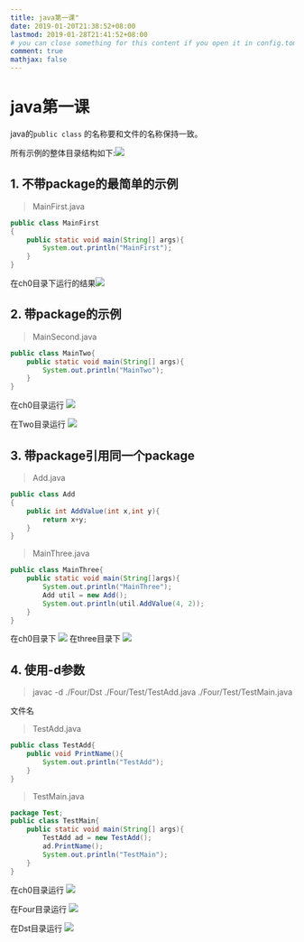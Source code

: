 ```yaml
---
title: java第一课"
date: 2019-01-20T21:38:52+08:00
lastmod: 2019-01-28T21:41:52+08:00
# you can close something for this content if you open it in config.toml.
comment: true
mathjax: false
---
```


# java第一课

java的```public class```  的名称要和文件的名称保持一致。

所有示例的整体目录结构如下:![](https://www.dennisthink.com/image/2019/01/folder_struct.png)

## 1. 不带package的最简单的示例

>  MainFirst.java

```java 
public class MainFirst
{
    public static void main(String[] args){
        System.out.println("MainFirst");
    }
}
```

在ch0目录下运行的结果![](https://www.dennisthink.com/image/2019/01/One_ch0.png)

## 2. 带package的示例


>  MainSecond.java

```java package Two;
public class MainTwo{
    public static void main(String[] args){
        System.out.println("MainTwo");
    }
}
```

在ch0目录运行
![](https://www.dennisthink.com/image/2019/01/two_ch0.png)

在Two目录运行
![](https://www.dennisthink.com/image/2019/01/Two_Two.png)

## 3. 带package引用同一个package

>  Add.java


```java package Three;
public class Add
{
    public int AddValue(int x,int y){
        return x+y;
    }
}
```


>  MainThree.java

```java package Three;
public class MainThree{
    public static void main(String[]args){
        System.out.println("MainThree");
        Add util = new Add();
        System.out.println(util.AddValue(4, 2));
    }
}
```

在ch0目录下
![](https://www.dennisthink.com/image/2019/01/three_ch0.png)
在three目录下
![](https://www.dennisthink.com/image/2019/01/three_three.png)

## 4. 使用-d参数


>  javac -d ./Four/Dst ./Four/Test/TestAdd.java ./Four/Test/TestMain.java


文件名


>  TestAdd.java

```java package Test;
public class TestAdd{
    public void PrintName(){
        System.out.println("TestAdd");
    }
}
```


>  TestMain.java


```java
package Test;
public class TestMain{
    public static void main(String[] args){
        TestAdd ad = new TestAdd();
        ad.PrintName();
        System.out.println("TestMain");
    }
}
```

在ch0目录运行
![](https://www.dennisthink.com/image/2019/01/Four__Test_ch0.png)

在Four目录运行
![](https://www.dennisthink.com/image/2019/01/Four_four.png)

在Dst目录运行
![](https://www.dennisthink.com/image/2019/01/Four_dst.png)